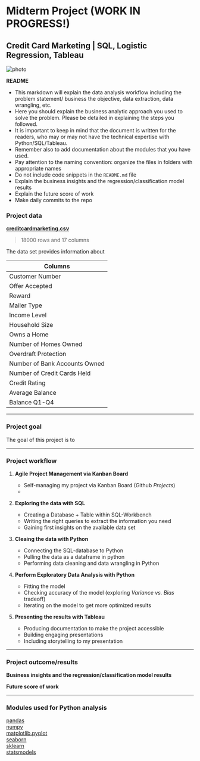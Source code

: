 # Midterm Project (WORK IN PROGRESS!)
## Credit Card Marketing | SQL, Logistic Regression, Tableau

![photo](link)

**README**
- This markdown will explain the data analysis workflow including the problem statement/ business the objective, data extraction, data wrangling, etc. 
- Here you should explain the business analytic approach you used to solve the problem. Please be detailed in explaining the steps you followed. 
- It is important to keep in mind that the document is written for the readers, who may or may not have the technical expertise with Python/SQL/Tableau. 
- Remember also to add documentation about the modules that you have used. 
- Pay attention to the naming convention: organize the files in folders with appropriate names
- Do not include code snippets in the `README.md` file
- Explain the business insights and the regression/classification model results
- Explain the future score of work
- Make daily commits to the repo

### Project data

[**creditcardmarketing.csv**](https://github.com/katharina-beriault/Midterm_Project_Credit-Card-Marketing_Classification/blob/main/Data/creditcardmarketing.csv)

> 18000 rows and 17 columns

The data set provides information about

Columns |
--- |
| Customer Number | 
| Offer Accepted |
| Reward |
| Mailer Type |
| Income Level |
| Household Size   
| Owns a Home  | 
| Number of Homes Owned |
| Overdraft Protection |
| Number of Bank Accounts Owned |
| Number of Credit Cards Held  | 
| Credit Rating  |
| Average Balance  | 
| Balance Q1-Q4  |



---------------------------------------------------------------------------------------------------------

### Project goal

The goal of this project is to 


---------------------------------------------------------------------------------------------------------

### Project workflow

1. **Agile Project Management via Kanban Board**
    - Self-managing my project via Kanban Board (Github *Projects*)
    - 

2. **Exploring the data with SQL**
    - Creating a Database + Table within SQL-Workbench
    - Writing the right queries to extract the information you need
    - Gaining first insights on the available data set

3. **Cleaing the data with Python**
    - Connecting the SQL-database to Python
    - Pulling the data as a dataframe in python
    - Performing data cleaning and data wrangling in Python
  
3.  **Perform Exploratory Data Analysis with Python** 
    - Fitting the model
    - Checking accuracy of the model (exploring *Variance vs. Bias* tradeoff)
    - Iterating on the model to get more optimized results
  
4. **Presenting the results with Tableau** 
    - Producing documentation to make the project accessible
    - Building engaging presentations
    - Including storytelling to my presentation


---------------------------------------------------------------------------------------------------------


### Project outcome/results

**Business insights and the regression/classification model results**


**Future score of work**


---------------------------------------------------------------------------------------------------------
### Modules used for Python analysis

[pandas](https://pandas.pydata.org/)<br>
[numpy](https://numpy.org/doc/)<br>
[matplotlib.pyplot](https://matplotlib.org/3.1.1/contents.html)<br>
[seaborn](https://seaborn.pydata.org/)<br>
[sklearn](https://scikit-learn.org/stable/index.html)<br>
[statsmodels](https://www.statsmodels.org/stable/index.html)
